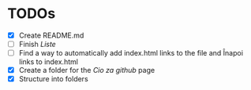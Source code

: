 # TODOs
- [X] Create README.md
- [ ] Finish *Liste*
- [ ] Find a way to automatically add index.html links to the file and Înapoi links to index.html
- [X] Create a folder for the *Cio za github* page
- [X] Structure into folders
